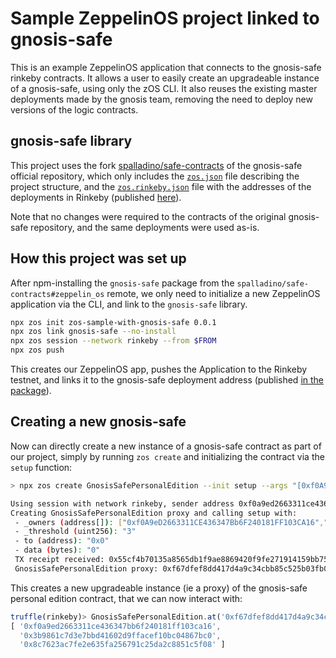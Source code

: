# Sample ZeppelinOS project linked to gnosis-safe

This is an example ZeppelinOS application that connects to the gnosis-safe rinkeby contracts. It allows a user to easily create an upgradeable instance of a gnosis-safe, using only the zOS CLI. It also reuses the existing master deployments made by the gnosis team, removing the need to deploy new versions of the logic contracts.

## gnosis-safe library

This project uses the fork [spalladino/safe-contracts](https://github.com/spalladino/safe-contracts) of the gnosis-safe official repository, which only includes the [`zos.json`](https://github.com/spalladino/safe-contracts/blob/zeppelin_os/zos.json) file describing the project structure, and the [`zos.rinkeby.json`](https://github.com/spalladino/safe-contracts/blob/zeppelin_os/zos.rinkeby.json) file with the addresses of the deployments in Rinkeby (published [here](https://github.com/gnosis/safe-contracts/releases/tag/v0.0.1)).

Note that no changes were required to the contracts of the original gnosis-safe repository, and the same deployments were used as-is.

## How this project was set up

After npm-installing the `gnosis-safe` package from the `spalladino/safe-contracts#zeppelin_os` remote, we only need to initialize a new ZeppelinOS application via the CLI, and link to the `gnosis-safe` library.

```bash
npx zos init zos-sample-with-gnosis-safe 0.0.1
npx zos link gnosis-safe --no-install
npx zos session --network rinkeby --from $FROM
npx zos push
```

This creates our ZeppelinOS app, pushes the Application to the Rinkeby testnet, and links it to the gnosis-safe deployment address (published [in the package](https://github.com/spalladino/safe-contracts/blob/zeppelin_os/zos.json)).

## Creating a new gnosis-safe

Now can directly create a new instance of a gnosis-safe contract as part of our project, simply by running `zos create` and initializing the contract via the `setup` function:

```bash
> npx zos create GnosisSafePersonalEdition --init setup --args "[0xf0A9eD2663311CE436347Bb6F240181FF103CA16,0x3B9861c7D3e7BBd41602d9FfaCEF10BC04867Bc0,0x8C7623AC7Fe2E635Fa256791C25dA2c8851c5F08],3,0x0,0"

Using session with network rinkeby, sender address 0xf0a9ed2663311ce436347bb6f240181ff103ca16
Creating GnosisSafePersonalEdition proxy and calling setup with: 
 - _owners (address[]): ["0xf0A9eD2663311CE436347Bb6F240181FF103CA16","0x3B9861c7D3e7BBd41602d9FfaCEF10BC04867Bc0","0x8C7623AC7Fe2E635Fa256791C25dA2c8851c5F08"]
 - _threshold (uint256): "3"
 - to (address): "0x0"
 - data (bytes): "0"
 TX receipt received: 0x55cf4b70135a8565db1f9ae8869420f9fe271914159bb7581b35f175d889f309
 GnosisSafePersonalEdition proxy: 0xf67dfef8dd417d4a9c34cbb85c525b03fb099e51
```

This creates a new upgradeable instance (ie a proxy) of the gnosis-safe personal edition contract, that we can now interact with:

```js
truffle(rinkeby)> GnosisSafePersonalEdition.at('0xf67dfef8dd417d4a9c34cbb85c525b03fb099e51').getOwners()
[ '0xf0a9ed2663311ce436347bb6f240181ff103ca16',
  '0x3b9861c7d3e7bbd41602d9ffacef10bc04867bc0',
  '0x8c7623ac7fe2e635fa256791c25da2c8851c5f08' ]
```